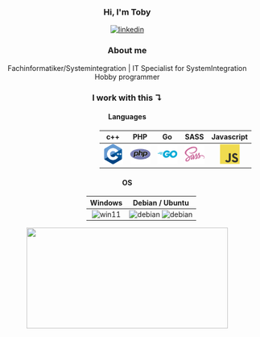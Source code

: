 <div align="center">

### Hi, I'm Toby 
[<img src='https://cdn.jsdelivr.net/gh/devicons/devicon@latest/icons/linkedin/linkedin-original.svg' alt='linkedin' height='40'>](https://www.linkedin.com/in/toby-wichmann-5b672529a)

### About me
Fachinformatiker/Systemintegration | IT Specialist for SystemIntegration  
Hobby programmer

### I work with this ↴

</div>

<div align="center">

#### Languages

</div>

<div style="margin: auto; margin-left: 39%; margin-right: 50%; width: 100%;">


|                          c++                          |                      PHP                      |                              Go                               |                           SASS                           |                          Javascript                          |
|:-----------------------------------------------------:|:---------------------------------------------:|:-------------------------------------------------------------:|:--------------------------------------------------------:|:------------------------------------------------------------:|
| <img src='img/cplusplus-original.svg' alt='c++' height='40'> | <img src='img/php.png' alt='php' height='40'> | <img src='img/go-original-wordmark.svg' alt='go' height='40'> | <img src='img/sass-original.svg' alt='scss' height='40'> | <img src='img/javascript-original.svg' alt='js' height='40'> |

</div>

<div align="center">

#### OS

</div>

<div style="margin: auto; margin-left: 34%; margin-right: 50%; width: 100%;">

|                                                            Windows                                                             |                                                                                                                                                                         Debian / Ubuntu                                                                                                                                                                         |
| :----------------------------------------------------------------------------------------------------------------------------: | :------------------------------------------------------------------------------------------------------------------------------------------------------------------------------------------------------------------------------------------------------------------------------------------------------------------------------------------------------------------------------------: |
| <img src='https://cdn.jsdelivr.net/gh/devicons/devicon@latest/icons/windows11/windows11-original.svg' alt='win11' height='40'> | <img src='https://cdn.jsdelivr.net/gh/devicons/devicon@latest/icons/debian/debian-original.svg' alt='debian' height='40'> <img src='https://cdn.jsdelivr.net/gh/devicons/devicon@latest/icons/ubuntu/ubuntu-original.svg' alt='debian' height='40'> |

</div>

<div align="center">

<img width="400" height="200" src="https://github-readme-stats.vercel.app/api/top-langs/?username=Toby-Fm&size_weight=0.14&count_weight=0&layout=compact&text_color=ffffff&title_color=ffffff&bg_color=f0f0f000&hide=python, lua, css, makefile,cmake,objective-c,vim script,c,java,shell&langs_count=4">

</div>

<!--
<div id="header" align="center">
  <img src="https://komarev.com/ghpvc/?username=Toby-Fm&style=for-the-badge&color=blue" alt=""/>
</div>
<p align="center">
 <img width="1000" src="github-snake.svg" alt="snake"/>
</p>
-->
